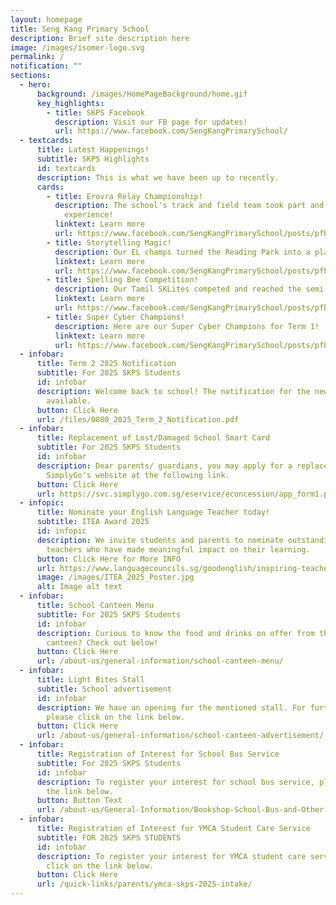 ```yaml
---
layout: homepage
title: Seng Kang Primary School
description: Brief site description here
image: /images/isomer-logo.svg
permalink: /
notification: ""
sections:
  - hero:
      background: /images/HomePageBackground/home.gif
      key_highlights:
        - title: SKPS Facebook
          description: Visit our FB page for updates!
          url: https://www.facebook.com/SengKangPrimarySchool/
  - textcards:
      title: Latest Happenings!
      subtitle: SKPS Highlights
      id: textcards
      description: This is what we have been up to recently.
      cards:
        - title: Erovra Relay Championship!
          description: The school's track and field team took part and had a memorable
            experience!
          linktext: Learn more
          url: https://www.facebook.com/SengKangPrimarySchool/posts/pfbid02YYaaqA2vnHyNDVwQjLLbgAnzQvJAxmxfBqfgFiHqDTTEDMc1WEE5G9Ne5dNMHhhdl
        - title: Storytelling Magic!
          description: Our EL champs turned the Reading Park into a place of magic!
          linktext: Learn more
          url: https://www.facebook.com/SengKangPrimarySchool/posts/pfbid02dEJ4gdTJQRMAmd3GUBT3XrppeJ7LS4C1FbU6Wk3P7gZWCD5sneMR6YeeTRgVhRWyl
        - title: Spelling Bee Competition!
          description: Our Tamil SKLites competed and reached the semi-finals!
          linktext: Learn more
          url: https://www.facebook.com/SengKangPrimarySchool/posts/pfbid04yRBKwzKwAQA88xwGa6zSmqvDYsiZYZ8PCCbkUgfcX1ugca8KECicoNpBMPVMTgzl
        - title: Super Cyber Champions!
          description: Here are our Super Cyber Champions for Term 1!
          linktext: Learn more
          url: https://www.facebook.com/SengKangPrimarySchool/posts/pfbid0GexB2UguTs6phAGhyTpWA4obATQxoUoETU4T8QEneEPN23MhPnDBYnfEEzNZNtVSl
  - infobar:
      title: Term 2 2025 Notification
      subtitle: For 2025 SKPS Students
      id: infobar
      description: Welcome back to school! The notification for the new term is now
        available.
      button: Click Here
      url: /files/0080_2025_Term_2_Notification.pdf
  - infobar:
      title: Replacement of Lost/Damaged School Smart Card
      subtitle: For 2025 SKPS Students
      id: infobar
      description: Dear parents/ guardians, you may apply for a replacement card via
        SimplyGo's website at the following link.
      button: Click Here
      url: https://svc.simplygo.com.sg/eservice/econcession/app_form1.php?app_type=2
  - infopic:
      title: Nominate your English Language Teacher today!
      subtitle: ITEA Award 2025
      id: infopic
      description: We invite students and parents to nominate outstanding English
        teachers who have made meaningful impact on their learning.
      button: Click Here for More INFO
      url: https://www.languagecouncils.sg/goodenglish/inspiring-teacher-of-english-award/nomination-information
      image: /images/ITEA_2025_Poster.jpg
      alt: Image alt text
  - infobar:
      title: School Canteen Menu
      subtitle: For 2025 SKPS Students
      id: infobar
      description: Curious to know the food and drinks on offer from the school
        canteen? Check out below!
      button: Click Here
      url: /about-us/general-information/school-canteen-menu/
  - infobar:
      title: Light Bites Stall
      subtitle: School advertisement
      id: infobar
      description: We have an opening for the mentioned stall. For further details,
        please click on the link below.
      button: Click Here
      url: /about-us/general-information/school-canteen-advertisement/
  - infobar:
      title: Registration of Interest for School Bus Service
      subtitle: For 2025 SKPS Students
      id: infobar
      description: To register your interest for school bus service, please click on
        the link below.
      button: Button Text
      url: /about-us/General-Information/Bookshop-School-Bus-and-Other-Services/
  - infobar:
      title: Registration of Interest for YMCA Student Care Service
      subtitle: FOR 2025 SKPS STUDENTS
      id: infobar
      description: To register your interest for YMCA student care service, please
        click on the link below.
      button: Click Here
      url: /quick-links/parents/ymca-skps-2025-intake/
---
```

